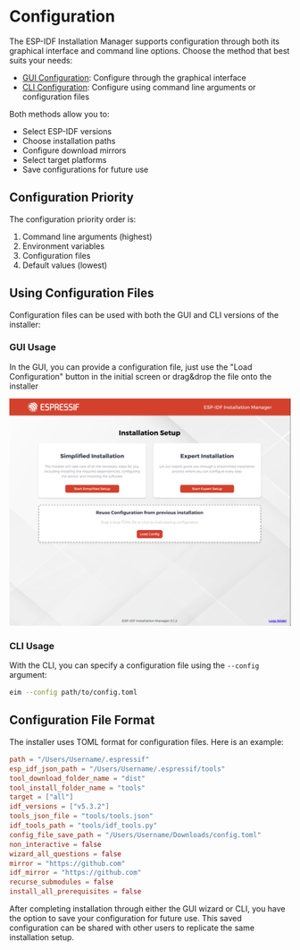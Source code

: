 # Configuration

The ESP-IDF Installation Manager supports configuration through both its graphical interface and command line options. Choose the method that best suits your needs:

- [GUI Configuration](./gui_configuration.md): Configure through the graphical interface
- [CLI Configuration](./cli_configuration.md): Configure using command line arguments or configuration files

Both methods allow you to:
- Select ESP-IDF versions
- Choose installation paths
- Configure download mirrors
- Select target platforms
- Save configurations for future use

## Configuration Priority

The configuration priority order is:
1. Command line arguments (highest)
2. Environment variables
3. Configuration files
4. Default values (lowest)

## Using Configuration Files

Configuration files can be used with both the GUI and CLI versions of the installer:

### GUI Usage
In the GUI, you can provide a configuration file, just use the "Load Configuration" button in the initial screen or drag&drop the file onto the installer

![Installation setup](./screenshots/instal_setup.png)

### CLI Usage
With the CLI, you can specify a configuration file using the `--config` argument:
```bash
eim --config path/to/config.toml
```

## Configuration File Format

The installer uses TOML format for configuration files. Here is an example:

```toml
path = "/Users/Username/.espressif"
esp_idf_json_path = "/Users/Username/.espressif/tools"
tool_download_folder_name = "dist"
tool_install_folder_name = "tools"
target = ["all"]
idf_versions = ["v5.3.2"]
tools_json_file = "tools/tools.json"
idf_tools_path = "tools/idf_tools.py"
config_file_save_path = "/Users/Username/Downloads/config.toml"
non_interactive = false
wizard_all_questions = false
mirror = "https://github.com"
idf_mirror = "https://github.com"
recurse_submodules = false
install_all_prerequisites = false
```

After completing installation through either the GUI wizard or CLI, you have the option to save your configuration for future use. This saved configuration can be shared with other users to replicate the same installation setup.
